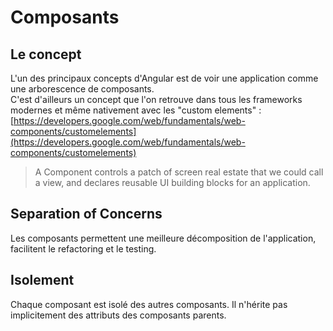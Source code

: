 # Composants

## Le concept

L'un des principaux concepts d'Angular est de voir une application comme une arborescence de composants.  
C'est d'ailleurs un concept que l'on retrouve dans tous les frameworks modernes et même nativement avec les "custom elements" : [https://developers.google.com/web/fundamentals/web-components/customelements](https://developers.google.com/web/fundamentals/web-components/customelements)

> A Component controls a patch of screen real estate that we could call a view, and declares reusable UI building blocks for an application.

## Separation of Concerns

Les composants permettent une meilleure décomposition de l'application, facilitent le refactoring et le testing.

## Isolement

Chaque composant est isolé des autres composants. Il n'hérite pas implicitement des attributs des composants parents.



